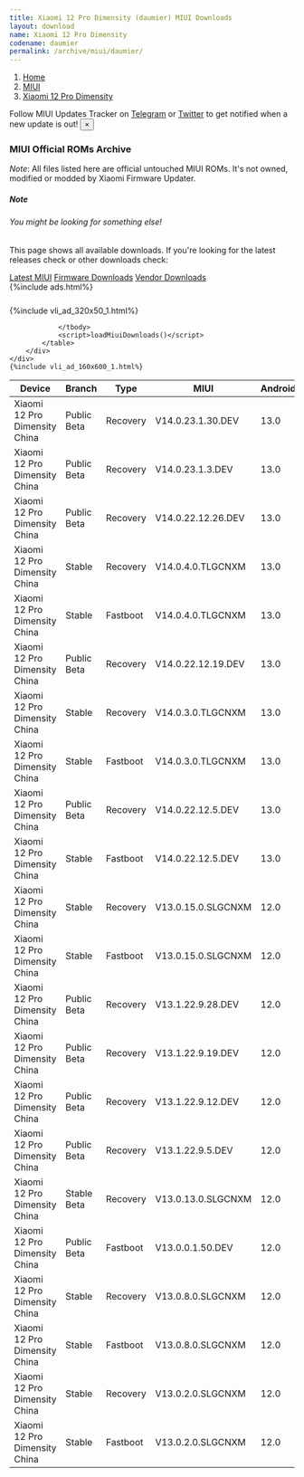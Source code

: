 ```yaml
---
title: Xiaomi 12 Pro Dimensity (daumier) MIUI Downloads
layout: download
name: Xiaomi 12 Pro Dimensity
codename: daumier
permalink: /archive/miui/daumier/
---
```

<nav aria-label="breadcrumb">
    <ol class="breadcrumb">
        <li class="breadcrumb-item"><a href="/">Home</a></li>
        <li class="breadcrumb-item"><a href="/miui/">MIUI</a></li>
        <li class="breadcrumb-item active" aria-current="page"><a href="/miui/daumier/">Xiaomi 12 Pro Dimensity</a></li>
    </ol>
</nav>
<div class="alert alert-primary alert-dismissible fade show" role="alert">
    Follow MIUI Updates Tracker on <a href="https://t.me/MIUIUpdatesTracker" class="alert-link">Telegram</a>
     or <a href="https://twitter.com/MiFwUpdater" class="alert-link">Twitter</a> to get notified when a new update is out!
    <button type="button" class="close" data-dismiss="alert" aria-label="Close">
        <span aria-hidden="true">&times;</span>
    </button>
</div>

### MIUI Official ROMs Archive
*Note*: All files listed here are official untouched MIUI ROMs. It's not owned, modified or modded by Xiaomi Firmware Updater.
<div class="card">
  <div class="card-body">
    <h5 class="card-title">Note</h5>
    <h6 class="card-subtitle mb-2 text-muted">You might be looking for something else!</h6>
    <p class="card-text">This page shows all available downloads.
     If you're looking for the latest releases check or other downloads check:</p>
    <a href="/miui/daumier/" class="card-link">Latest MIUI</a>
    <a href="/firmware/daumier/" class="card-link">Firmware Downloads</a>
    <a href="/vendor/daumier/" class="card-link">Vendor Downloads</a>
  </div>
</div>
{%include ads.html%}
<div class="row justify-content-center">
    <div class="col-10">
        <div class="table-responsive-md" style="margin-top: 25px;">
            {%include vli_ad_320x50_1.html%}
            <table id="miui" class="display dt-responsive nowrap compact table table-striped table-hover table-sm">
                <thead class="thead-dark">
                    <tr>
                        <th data-ref="device">Device</th>
                        <th data-ref="branch">Branch</th>
                        <th data-ref="type">Type</th>
                        <th data-ref="miui">MIUI</th>
                        <th data-ref="android">Android</th>
                        <th data-ref="size">Size</th>
                        <th data-ref="size">Date</th>
                        <th data-ref="link">Link</th>
                    </tr>
                </thead>
                <tbody>
                <tr><td>Xiaomi 12 Pro Dimensity China</td><td>Public Beta</td><td>Recovery</td><td>V14.0.23.1.30.DEV</td><td>13.0</td><td>6.2 GB</td><td>2023-02-03</td><td><a href="/miui/daumier/public beta/V14.0.23.1.30.DEV/">Download</a></td></tr>
<tr><td>Xiaomi 12 Pro Dimensity China</td><td>Public Beta</td><td>Recovery</td><td>V14.0.23.1.3.DEV</td><td>13.0</td><td>6.2 GB</td><td>2023-01-06</td><td><a href="/miui/daumier/public beta/V14.0.23.1.3.DEV/">Download</a></td></tr>
<tr><td>Xiaomi 12 Pro Dimensity China</td><td>Public Beta</td><td>Recovery</td><td>V14.0.22.12.26.DEV</td><td>13.0</td><td>6.2 GB</td><td>2022-12-30</td><td><a href="/miui/daumier/public beta/V14.0.22.12.26.DEV/">Download</a></td></tr>
<tr><td>Xiaomi 12 Pro Dimensity China</td><td>Stable</td><td>Recovery</td><td>V14.0.4.0.TLGCNXM</td><td>13.0</td><td>6.1 GB</td><td>2022-12-28</td><td><a href="/miui/daumier/stable/V14.0.4.0.TLGCNXM/">Download</a></td></tr>
<tr><td>Xiaomi 12 Pro Dimensity China</td><td>Stable</td><td>Fastboot</td><td>V14.0.4.0.TLGCNXM</td><td>13.0</td><td>7.8 GB</td><td>2022-12-26</td><td><a href="/miui/daumier/stable/V14.0.4.0.TLGCNXM/">Download</a></td></tr>
<tr><td>Xiaomi 12 Pro Dimensity China</td><td>Public Beta</td><td>Recovery</td><td>V14.0.22.12.19.DEV</td><td>13.0</td><td>6.2 GB</td><td>2022-12-23</td><td><a href="/miui/daumier/public beta/V14.0.22.12.19.DEV/">Download</a></td></tr>
<tr><td>Xiaomi 12 Pro Dimensity China</td><td>Stable</td><td>Recovery</td><td>V14.0.3.0.TLGCNXM</td><td>13.0</td><td>6.1 GB</td><td>2022-12-12</td><td><a href="/miui/daumier/stable/V14.0.3.0.TLGCNXM/">Download</a></td></tr>
<tr><td>Xiaomi 12 Pro Dimensity China</td><td>Stable</td><td>Fastboot</td><td>V14.0.3.0.TLGCNXM</td><td>13.0</td><td>7.8 GB</td><td>2022-12-09</td><td><a href="/miui/daumier/stable/V14.0.3.0.TLGCNXM/">Download</a></td></tr>
<tr><td>Xiaomi 12 Pro Dimensity China</td><td>Public Beta</td><td>Recovery</td><td>V14.0.22.12.5.DEV</td><td>13.0</td><td>6.1 GB</td><td>2022-12-11</td><td><a href="/miui/daumier/public beta/V14.0.22.12.5.DEV/">Download</a></td></tr>
<tr><td>Xiaomi 12 Pro Dimensity China</td><td>Stable</td><td>Fastboot</td><td>V14.0.22.12.5.DEV</td><td>13.0</td><td>7.9 GB</td><td>2022-12-05</td><td><a href="/miui/daumier/stable/V14.0.22.12.5.DEV/">Download</a></td></tr>
<tr><td>Xiaomi 12 Pro Dimensity China</td><td>Stable</td><td>Recovery</td><td>V13.0.15.0.SLGCNXM</td><td>12.0</td><td>5.6 GB</td><td>2022-10-20</td><td><a href="/miui/daumier/stable/V13.0.15.0.SLGCNXM/">Download</a></td></tr>
<tr><td>Xiaomi 12 Pro Dimensity China</td><td>Stable</td><td>Fastboot</td><td>V13.0.15.0.SLGCNXM</td><td>12.0</td><td>7.5 GB</td><td>2022-10-07</td><td><a href="/miui/daumier/stable/V13.0.15.0.SLGCNXM/">Download</a></td></tr>
<tr><td>Xiaomi 12 Pro Dimensity China</td><td>Public Beta</td><td>Recovery</td><td>V13.1.22.9.28.DEV</td><td>12.0</td><td>5.6 GB</td><td>2022-09-30</td><td><a href="/miui/daumier/public beta/V13.1.22.9.28.DEV/">Download</a></td></tr>
<tr><td>Xiaomi 12 Pro Dimensity China</td><td>Public Beta</td><td>Recovery</td><td>V13.1.22.9.19.DEV</td><td>12.0</td><td>5.6 GB</td><td>2022-09-23</td><td><a href="/miui/daumier/public beta/V13.1.22.9.19.DEV/">Download</a></td></tr>
<tr><td>Xiaomi 12 Pro Dimensity China</td><td>Public Beta</td><td>Recovery</td><td>V13.1.22.9.12.DEV</td><td>12.0</td><td>5.6 GB</td><td>2022-09-16</td><td><a href="/miui/daumier/public beta/V13.1.22.9.12.DEV/">Download</a></td></tr>
<tr><td>Xiaomi 12 Pro Dimensity China</td><td>Public Beta</td><td>Recovery</td><td>V13.1.22.9.5.DEV</td><td>12.0</td><td>5.6 GB</td><td>2022-09-09</td><td><a href="/miui/daumier/public beta/V13.1.22.9.5.DEV/">Download</a></td></tr>
<tr><td>Xiaomi 12 Pro Dimensity China</td><td>Stable Beta</td><td>Recovery</td><td>V13.0.13.0.SLGCNXM</td><td>12.0</td><td>5.5 GB</td><td>2022-08-03</td><td><a href="/miui/daumier/stable beta/V13.0.13.0.SLGCNXM/">Download</a></td></tr>
<tr><td>Xiaomi 12 Pro Dimensity China</td><td>Public Beta</td><td>Fastboot</td><td>V13.0.0.1.50.DEV</td><td>12.0</td><td>6.2 GB</td><td>2022-07-22</td><td><a href="/miui/daumier/public beta/V13.0.0.1.50.DEV/">Download</a></td></tr>
<tr><td>Xiaomi 12 Pro Dimensity China</td><td>Stable</td><td>Recovery</td><td>V13.0.8.0.SLGCNXM</td><td>12.0</td><td>5.5 GB</td><td>2022-07-12</td><td><a href="/miui/daumier/stable/V13.0.8.0.SLGCNXM/">Download</a></td></tr>
<tr><td>Xiaomi 12 Pro Dimensity China</td><td>Stable</td><td>Fastboot</td><td>V13.0.8.0.SLGCNXM</td><td>12.0</td><td>7.5 GB</td><td>2022-07-09</td><td><a href="/miui/daumier/stable/V13.0.8.0.SLGCNXM/">Download</a></td></tr>
<tr><td>Xiaomi 12 Pro Dimensity China</td><td>Stable</td><td>Recovery</td><td>V13.0.2.0.SLGCNXM</td><td>12.0</td><td>5.4 GB</td><td>2022-07-07</td><td><a href="/miui/daumier/stable/V13.0.2.0.SLGCNXM/">Download</a></td></tr>
<tr><td>Xiaomi 12 Pro Dimensity China</td><td>Stable</td><td>Fastboot</td><td>V13.0.2.0.SLGCNXM</td><td>12.0</td><td>7.4 GB</td><td>2022-06-29</td><td><a href="/miui/daumier/stable/V13.0.2.0.SLGCNXM/">Download</a></td></tr>

                </tbody>
                <script>loadMiuiDownloads()</script>
            </table>
        </div>
    </div>
    {%include vli_ad_160x600_1.html%}
</div>

